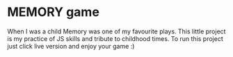 # MEMORY game
When I was a child Memory was one of my favourite plays. This little project is my practice of JS skills and tribute to childhood times.
To run this project just click live version and enjoy your game :)


